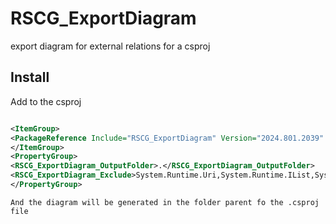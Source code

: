 # RSCG_ExportDiagram
export diagram for external relations for a csproj   

## Install

Add to the csproj
    
```xml

<ItemGroup>
<PackageReference Include="RSCG_ExportDiagram" Version="2024.801.2039" />
</ItemGroup>
<PropertyGroup>
<RSCG_ExportDiagram_OutputFolder>.</RSCG_ExportDiagram_OutputFolder>
<RSCG_ExportDiagram_Exclude>System.Runtime.Uri,System.Runtime.IList,System.Runtime.Object,System.Runtime.Exception,System.Runtime.Func,System.Runtime.String,System.Runtime.IDictionary,System.Collections,System.Console,System.Linq</RSCG_ExportDiagram_Exclude>
</PropertyGroup>

```


    And the diagram will be generated in the folder parent fo the .csproj file

    

